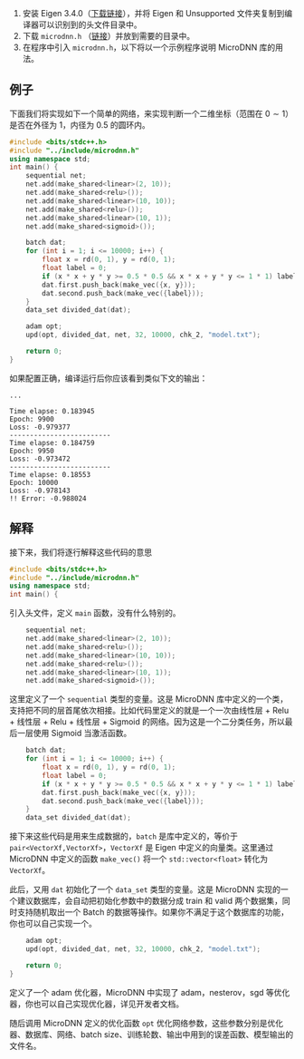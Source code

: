 
1. 安装 Eigen 3.4.0（[下载链接](https://eigen.tuxfamily.org/index.php?title=Main_Page)），并将 Eigen 和 Unsupported 文件夹复制到编译器可以识别到的头文件目录中。
1. 下载 `microdnn.h` （[链接](https://raw.githubusercontent.com/ethan-enhe/ANN/master/include/microdnn.h)）并放到需要的目录中。
1. 在程序中引入 `microdnn.h`，以下将以一个示例程序说明 MicroDNN 库的用法。

## 例子

下面我们将实现如下一个简单的网络，来实现判断一个二维坐标（范围在 $0\sim1$）是否在外径为 $1$，内径为 $0.5$ 的圆环内。


```cpp title='demo.cpp'
#include <bits/stdc++.h>
#include "../include/microdnn.h"
using namespace std;
int main() {
    sequential net;
    net.add(make_shared<linear>(2, 10));
    net.add(make_shared<relu>());
    net.add(make_shared<linear>(10, 10));
    net.add(make_shared<relu>());
    net.add(make_shared<linear>(10, 1));
    net.add(make_shared<sigmoid>());

    batch dat;
    for (int i = 1; i <= 10000; i++) {
        float x = rd(0, 1), y = rd(0, 1);
        float label = 0;
        if (x * x + y * y >= 0.5 * 0.5 && x * x + y * y <= 1 * 1) label = 1;
        dat.first.push_back(make_vec({x, y}));
        dat.second.push_back(make_vec({label}));
    }
    data_set divided_dat(dat);

    adam opt;
    upd(opt, divided_dat, net, 32, 10000, chk_2, "model.txt");

    return 0;
}
```

如果配置正确，编译运行后你应该看到类似下文的输出：

```text
...

Time elapse: 0.183945
Epoch: 9900
Loss: -0.979377
-------------------------
Time elapse: 0.184759
Epoch: 9950
Loss: -0.973472
-------------------------
Time elapse: 0.18553
Epoch: 10000
Loss: -0.978143
!! Error: -0.988024
```

## 解释

接下来，我们将逐行解释这些代码的意思

```cpp
#include <bits/stdc++.h>
#include "../include/microdnn.h"
using namespace std;
int main() {
```

引入头文件，定义 `main` 函数，没有什么特别的。

```cpp
    sequential net;
    net.add(make_shared<linear>(2, 10));
    net.add(make_shared<relu>());
    net.add(make_shared<linear>(10, 10));
    net.add(make_shared<relu>());
    net.add(make_shared<linear>(10, 1));
    net.add(make_shared<sigmoid>());
```
这里定义了一个 `sequential` 类型的变量。这是 MicroDNN 库中定义的一个类，支持把不同的层首尾依次相接。比如代码里定义的就是一个一次由线性层 + Relu + 线性层 + Relu + 线性层 + Sigmoid 的网络。因为这是一个二分类任务，所以最后一层使用 Sigmoid 当激活函数。 

```cpp
    batch dat;
    for (int i = 1; i <= 10000; i++) {
        float x = rd(0, 1), y = rd(0, 1);
        float label = 0;
        if (x * x + y * y >= 0.5 * 0.5 && x * x + y * y <= 1 * 1) label = 1;
        dat.first.push_back(make_vec({x, y}));
        dat.second.push_back(make_vec({label}));
    }
    data_set divided_dat(dat);
```
接下来这些代码是用来生成数据的，`batch` 是库中定义的，等价于 `pair<VectorXf,VectorXf>`，`VectorXf` 是 Eigen 中定义的向量类。这里通过 MicroDNN 中定义的函数 `make_vec()` 将一个 `std::vector<float>` 转化为 `VectorXf`。

此后，又用 `dat` 初始化了一个 `data_set` 类型的变量。这是 MicroDNN 实现的一个建议数据库，会自动把初始化参数中的数据分成 train 和 valid 两个数据集，同时支持随机取出一个 Batch 的数据等操作。如果你不满足于这个数据库的功能，你也可以自己实现一个。

```cpp
    adam opt;
    upd(opt, divided_dat, net, 32, 10000, chk_2, "model.txt");

    return 0;
}
```

定义了一个 adam 优化器，MicroDNN 中实现了 adam，nesterov，sgd 等优化器，你也可以自己实现优化器，详见开发者文档。

随后调用 MicroDNN 定义的优化函数 `opt` 优化网络参数，这些参数分别是优化器、数据库、网络、batch size、训练轮数、输出中用到的误差函数、模型输出的文件名。
